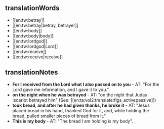 ## translationWords

* [[en:tw:betray]]
* [[en:tw:betray|betray, betrayer]]
* [[en:tw:body]]
* [[en:tw:body|body]]
* [[en:tw:lordgod]]
* [[en:tw:lordgod|Lord]]
* [[en:tw:receive]]
* [[en:tw:receive|receive]]

## translationNotes

* **For I received from the Lord what I also passed on to you** - AT: "For the Lord gave me information, and I gave it to you."
* **on the night when he was betrayed** - AT: "on the night that Judas Iscariot betrayed him" (See: [[en:ta:vol2:translate:figs_activepassive]])
* **took bread, and after he had given thanks, he broke it** - AT: "Jesus placed bread in his hand, thanked God for it, and, while holding the bread, pulled smaller pieces of bread from it."
* **This is my body** - AT: "The bread I am holding is my body".
